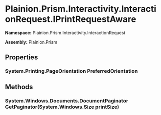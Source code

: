 
# Plainion.Prism.Interactivity.InteractionRequest.IPrintRequestAware

**Namespace:** Plainion.Prism.Interactivity.InteractionRequest

**Assembly:** Plainion.Prism


## Properties

### System.Printing.PageOrientation PreferredOrientation


## Methods

### System.Windows.Documents.DocumentPaginator GetPaginator(System.Windows.Size printSize)
